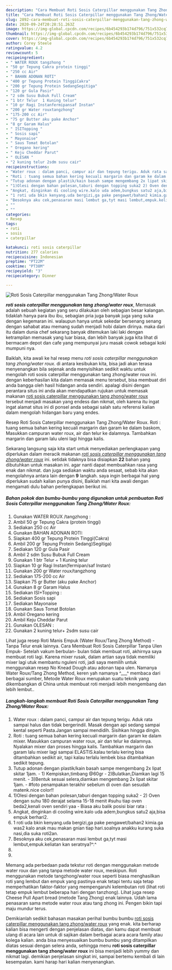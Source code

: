 ```yaml
---
description: "Cara Membuat Roti Sosis Caterpillar menggunakan Tang Zhong/Water Roux, Sempurna"
title: "Cara Membuat Roti Sosis Caterpillar menggunakan Tang Zhong/Water Roux, Sempurna"
slug: 2892-cara-membuat-roti-sosis-caterpillar-menggunakan-tang-zhong-water-roux-sempurna
date: 2020-09-24T20:28:51.263Z
image: https://img-global.cpcdn.com/recipes/6b454293b174d796/751x532cq70/roti-sosis-caterpillar-menggunakan-tang-zhongwater-roux-foto-resep-utama.jpg
thumbnail: https://img-global.cpcdn.com/recipes/6b454293b174d796/751x532cq70/roti-sosis-caterpillar-menggunakan-tang-zhongwater-roux-foto-resep-utama.jpg
cover: https://img-global.cpcdn.com/recipes/6b454293b174d796/751x532cq70/roti-sosis-caterpillar-menggunakan-tang-zhongwater-roux-foto-resep-utama.jpg
author: Corey Steele
ratingvalue: 4.2
reviewcount: 5
recipeingredient:
- " WATER ROUX tangzhong "
- "50 gr Tepung Cakra protein tinggi"
- "250 cc Air"
- " BAHAN ADONAN ROTI"
- "400 gr Tepung Protein TinggiCakra"
- "200 gr Tepung Protein SedangSegitiga"
- "120 gr Gula Pasir"
- "2 sdm Susu Bubuk Full Cream"
- "1 btr Telur  1 Kuning telur"
- "10 gr Ragi Instanfermipansaf Instan"
- "200 gr Water rouxtangzhong"
- "175-200 cc Air"
- "75 gr Butter aku pake Anchor"
- "8 gr Garam Halus"
- " ISITopping "
- " Sosis sapi"
- " Mayonaise"
- " Saus Tomat Botolan"
- " Oregano kering"
- " Keju Cheddar Parut"
- " OLESAN "
- "2 kuning telur 2sdm susu cair"
recipeinstructions:
- "Water roux : dalam panci, campur air dan tepung terigu. Aduk rata sampai halus dan tidak bergerindil. Masak dengan api sedang sampai kental seperti Pasta.Jangan sampai mendidih. Sisihkan hingga dingin."
- "Roti : tuang semua bahan kering kecuali margarin dan garam ke dalam mixer. Masukkan campuran water roux, air dan telur ke dalamnya. Nyalakan mixer dan proses hingga kalis. Tambahkan margarin dan garam lalu mixer lagi sampai ELASTIS.kalau terlalu kering bisa ditambahkan sedikit air, tapi kalau terlalu lembek bisa ditambahkan sedikit tepung."
- "Tutup adonan dengan plastik/kain basah sampe mengembang 2x lipat skitar 1jam. 1) Kempiskan,timbang @60gr 2)Bulatkan,Diamkan lagi 15 menit. 3)Bentuk sesuai selera,diamkan mengembang 2x lipat skitar 1jam. #foto penampakan terakhir sebelum di oven dan sesudah matenk.nice color!!"
- "1)Olesi dengan bahan polesan,taburi dengan topping suka2 2) Oven dengan suhu 180 derajat selama 15-18 menit #suhu tiap oven beda2,kenali oven sendiri yaa Biasa aku balik posisi biar rata :"
- "Angkat, dinginkan di cooling wire.kalo uda adem,bungkus satu2 aja,bisa empuk berhari2."
- "1 roti uda bkin kenyang.uda bergizi,ga pake pengawet/bahan2 kimia.ga was2 kalo anak mau makan gnian tiap hari.soalnya anakku kurang suka nasi,dia suka roti2an."
- "Besoknya aku cek,penasaran masi lembut ga,tyt masi lembut,empuk.keliatan kan seratnya?^.^"
- ""
- ""
categories:
- Resep
tags:
- roti
- sosis
- caterpillar

katakunci: roti sosis caterpillar 
nutrition: 277 calories
recipecuisine: Indonesian
preptime: "PT22M"
cooktime: "PT38M"
recipeyield: "3"
recipecategory: Dinner

---
```



![Roti Sosis Caterpillar menggunakan Tang Zhong/Water Roux](https://img-global.cpcdn.com/recipes/6b454293b174d796/751x532cq70/roti-sosis-caterpillar-menggunakan-tang-zhongwater-roux-foto-resep-utama.jpg)

<b><i>roti sosis caterpillar menggunakan tang zhong/water roux</i></b>, Memasak adalah sebuah kegiatan yang seru dilakukan oleh sebagian besar kalangan. tidaklah hanya para ibu ibu, sebagian pria juga banyak juga yang suka dengan kegemaran ini. walaupun hanya untuk sekedar bersenang senang dengan sahabat atau memang sudah menjadi hobi dalam dirinya. maka dari itu dalam dunia chef sekarang banyak ditemukan laki laki dengan ketrampilan memasak yang luar biasa, dan lebih banyak juga kita lihat di bermacam depot dan cafe yang mempunyai juru masak cowok sebagai koki mumpuni nya.

Baiklah, kita awali ke hal resep menu <i>roti sosis caterpillar menggunakan tang zhong/water roux</i>. di antara kesibukan kita, bisa jadi akan terasa menyenangkan bila sejenak anda menyisihkan sedikit waktu untuk mengolah roti sosis caterpillar menggunakan tang zhong/water roux ini. dengan keberhasilan kita dalam memasak menu tersebut, bisa membuat diri anda bangga oleh hasil hidangan anda sendiri. apalagi disini dengan perantara situs ini anda akan mendapatkan rujukan untuk memasak makanan <u>roti sosis caterpillar menggunakan tang zhong/water roux</u> tersebut menjadi masakan yang endess dan nikmat, oleh karena itu ingat ingat alamat situs ini di ponsel anda sebagai salah satu referensi kalian dalam mengolah hidangan baru yang endes.

Resep Roti Sosis Caterpillar menggunakan Tang Zhong/Water Roux. Roti : tuang semua bahan kering kecuali margarin dan garam ke dalam baskom, Masukkan campuran water roux, air dan telur ke dalamnya. Tambahkan margarin dan garam lalu uleni lagi hingga kalis.


Sekarang langsung saja kita start untuk menyediakan perlengkapan yang diperlukan dalam meracik makanan <u><i>roti sosis caterpillar menggunakan tang zhong/water roux</i></u> ini. setidak tidaknya bisa disiapkan <b>22</b> bahan yang dibutuhkan untuk masakan ini. agar nanti dapat membuahkan rasa yang enak dan nikmat. dan juga sediakan waktu anda sesaat, sebab kita akan mengolahnya antara lain dengan <b>9</b> langkah. saya ingin berbagai hal yang diperlukan sudah kalian punya disini, Baiklah mari kita awali dengan mengamati dulu bahan perlengkapan berikut ini.

<!--inarticleads1-->

##### Bahan pokok dan bumbu-bumbu yang digunakan untuk pembuatan Roti Sosis Caterpillar menggunakan Tang Zhong/Water Roux:

1. Gunakan  WATER ROUX /tangzhong :
1. Ambil 50 gr Tepung Cakra (protein tinggi)
1. Sediakan 250 cc Air
1. Gunakan  BAHAN ADONAN ROTI:
1. Siapkan 400 gr Tepung Protein Tinggi(Cakra)
1. Ambil 200 gr Tepung Protein Sedang)Segitiga)
1. Sediakan 120 gr Gula Pasir
1. Ambil 2 sdm Susu Bubuk Full Cream
1. Gunakan 1 btr Telur + 1 Kuning telur
1. Siapkan 10 gr Ragi Instan(fermipan/saf Instan)
1. Gunakan 200 gr Water roux/tangzhong
1. Sediakan 175-200 cc Air
1. Siapkan 75 gr Butter (aku pake Anchor)
1. Gunakan 8 gr Garam Halus
1. Sediakan  ISI+Topping :
1. Sediakan  Sosis sapi
1. Sediakan  Mayonaise
1. Gunakan  Saus Tomat Botolan
1. Ambil  Oregano kering
1. Ambil  Keju Cheddar Parut
1. Gunakan  OLESAN :
1. Gunakan 2 kuning telur+ 2sdm susu cair


Lihat juga resep Roti Manis Empuk (Water Roux/Tang Zhong Method) - Tanpa Telur enak lainnya. Cara Membuat Roti Sosis Caterpillar Tanpa Ulen Empuk- Setelah vakum berbulan- bulan tidak membuat roti, akhirnya saya membuat roti lagi. Karena mixer rusak, dalam artian saya tidak memiliki mixer lagi utuk membantu nguleni roti, jadi saya memilih untuk menggunakan resep No Knead Dough atau adonan tapa ulen. Namanya Water Roux/Tang Zhong Method, keren yah namanya ^___^ membaca dari berbagai sumber, Metode Water Roux merupakan suatu teknik yang dikembangkan di China untuk membuat roti menjadi lebih mengembang dan lebih lembut.. 

<!--inarticleads2-->

##### Langkah-langkah membuat Roti Sosis Caterpillar menggunakan Tang Zhong/Water Roux:

1. Water roux : dalam panci, campur air dan tepung terigu. Aduk rata sampai halus dan tidak bergerindil. Masak dengan api sedang sampai kental seperti Pasta.Jangan sampai mendidih. Sisihkan hingga dingin.
1. Roti : tuang semua bahan kering kecuali margarin dan garam ke dalam mixer. Masukkan campuran water roux, air dan telur ke dalamnya. Nyalakan mixer dan proses hingga kalis. Tambahkan margarin dan garam lalu mixer lagi sampai ELASTIS.kalau terlalu kering bisa ditambahkan sedikit air, tapi kalau terlalu lembek bisa ditambahkan sedikit tepung.
1. Tutup adonan dengan plastik/kain basah sampe mengembang 2x lipat skitar 1jam. - 1) Kempiskan,timbang @60gr - 2)Bulatkan,Diamkan lagi 15 menit. - 3)Bentuk sesuai selera,diamkan mengembang 2x lipat skitar 1jam. - #foto penampakan terakhir sebelum di oven dan sesudah matenk.nice color!!
1. 1)Olesi dengan bahan polesan,taburi dengan topping suka2 - 2) Oven dengan suhu 180 derajat selama 15-18 menit #suhu tiap oven beda2,kenali oven sendiri yaa - Biasa aku balik posisi biar rata :
1. Angkat, dinginkan di cooling wire.kalo uda adem,bungkus satu2 aja,bisa empuk berhari2.
1. 1 roti uda bkin kenyang.uda bergizi,ga pake pengawet/bahan2 kimia.ga was2 kalo anak mau makan gnian tiap hari.soalnya anakku kurang suka nasi,dia suka roti2an.
1. Besoknya aku cek,penasaran masi lembut ga,tyt masi lembut,empuk.keliatan kan seratnya?^.^
1. 
1. 


Memang ada perbedaan pada tekstur roti dengan menggunakan metode water roux dan yang tanpa metode water roux, meskipun. Roti menggunakan metode tangzhong/water roux seperti biasa menghasilkan roti yang lembut dan empuk yang pastinya enak tetapi tentu saja tetap memperhatikan faktor-faktor yang mempengaruhi kelembutan roti (lihat roti tetap empuk lembut beberapa hari dengan tanzhong). Lihat juga resep Cheese Pull Apart bread (metode Tang Zhong) enak lainnya. Udah lama penasaran sama metode water roux atau tang zhong ini. Pengen bikin tapi maju mundur terus. 

Demikianlah sedikit bahasan masakan perihal bumbu bumbu <u>roti sosis caterpillar menggunakan tang zhong/water roux</u> yang enak. kita berharap kalian bisa mengerti dengan penjelasan diatas, dan kamu dapat membuat ulang di acara lain untuk di sajikan dalam berbagai acara acara family atau kolega kalian. anda bisa menyesuaikan bumbu bumbu yang ditampilkan diatas sesuai dengan selera anda, sehingga menu <b>roti sosis caterpillar menggunakan tang zhong/water roux</b> ini bisa menjadi lebih yummy dan nikmat lagi. demikian penjelasan singkat ini, sampai bertemu kembali di lain kesempatan. kami harap hari kalian menyenangkan.
